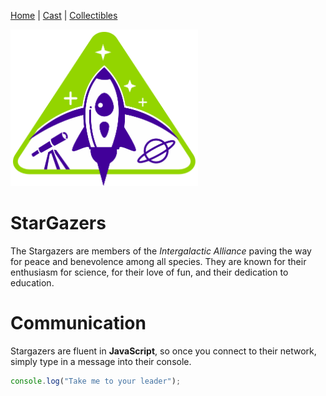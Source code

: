 [Home](README.md) | [Cast](Cast.md) | [Collectibles](Collectibles.md)

<img src="images/logo_stargazers_bug.svg" alt="StarGazers Logo" style="width:300px"/>

# StarGazers

The Stargazers are members of the _Intergalactic Alliance_ paving the way for peace and benevolence among all species. They are known for their enthusiasm for science, for their love of fun, and their dedication to education.

# Communication

Stargazers are fluent in **JavaScript**, so once you connect to their network, simply type in a message into their console.

```js
console.log("Take me to your leader");
```
